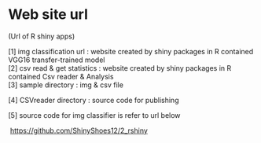 # Web site url
(Url of R shiny apps)

[1] img classification url : website created by shiny packages in R contained VGG16 transfer-trained model <br>
[2] csv read & get statistics : website created by shiny packages in R contained Csv reader & Analysis<br>
[3] sample directory : img & csv file <br>

[4] CSVreader directory : source code for publishing

[5] source code for img classifier is refer to url below

​     <https://github.com/ShinyShoes12/2_rshiny>

